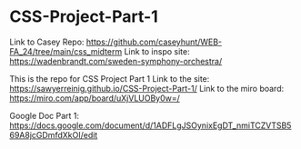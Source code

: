# CSS-Project-Part-1
Link to Casey Repo: https://github.com/caseyhunt/WEB-FA_24/tree/main/css_midterm
Link to inspo site: https://wadenbrandt.com/sweden-symphony-orchestra/


This is the repo for CSS Project Part 1
Link to the site: https://sawyerreinig.github.io/CSS-Project-Part-1/
Link to the miro board: https://miro.com/app/board/uXjVLUOBy0w=/

Google Doc Part 1: https://docs.google.com/document/d/1ADFLgJSOynixEgDT_nmiTCZVTSB569A8jcGDmfdXkOI/edit


